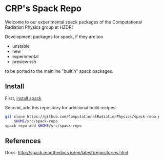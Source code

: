 CRP's Spack Repo
================

Welcome to our experimental spack packages of the Computational Radiation Physics group at HZDR!

Development packages for spack, if they are too
- unstable
- new
- experimental
- preview-ish

to be ported to the mainline "builtin" spack packages.

Install
-------

First, [install spack](http://spack.readthedocs.io)

Second, add this repository for additional build recipes:

```bash
git clone https://github.com/ComputationalRadiationPhysics/spack-repo.git \
    $HOME/src/spack-repo
spack repo add $HOME/src/spack-repo
```

References
----------

Docs:
  http://spack.readthedocs.io/en/latest/repositories.html
